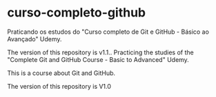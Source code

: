 # curso-completo-github
Praticando os estudos do "Curso completo de Git e GitHub - Básico ao Avançado" Udemy.

The version of this repository is v1.1..
Practicing the studies of the "Complete Git and GitHub Course - Basic to Advanced" Udemy.

This is a course about Git and GitHub.

The version of this repository is V1.0
